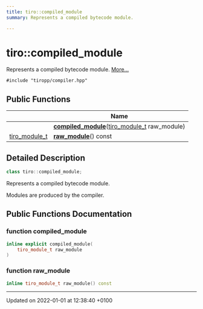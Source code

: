 ```yaml
---
title: tiro::compiled_module
summary: Represents a compiled bytecode module. 

---
```


# tiro::compiled_module



Represents a compiled bytecode module.  [More...](#detailed-description)


`#include "tiropp/compiler.hpp"`

## Public Functions

|                | Name           |
| -------------- | -------------- |
| | **[compiled_module](/docs/api/classes/classtiro_1_1compiled__module#function-compiled-module)**([tiro&#95;module&#95;t](/docs/api/files/def&#95;8h#typedef-tiro-module-t) raw_module) |
| [tiro_module_t](/docs/api/files/def_8h#typedef-tiro-module-t) | **[raw_module](/docs/api/classes/classtiro_1_1compiled__module#function-raw-module)**() const |

## Detailed Description

```cpp
class tiro::compiled_module;
```

Represents a compiled bytecode module. 

Modules are produced by the compiler. 

## Public Functions Documentation

### function compiled_module

```cpp
inline explicit compiled_module(
    tiro_module_t raw_module
)
```


### function raw_module

```cpp
inline tiro_module_t raw_module() const
```


-------------------------------

Updated on 2022-01-01 at 12:38:40 +0100